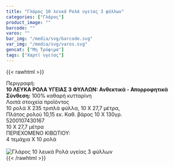 ```yaml
---
title: "Γλάρος 10 λευκά Ρολά υγείας 3 φύλλων"
categories: ["Γλάρος"]
product_image: ""
barcode: ""
varos: ""
bar_img: "/media/svg/barcode.svg"
var_img: "/media/svg/varos.svg"
gencat: ["Μη Τρόφιμα"]
tags: ["Χαρτί υγείας"]
---
```

{{< rawhtml >}}

<div class="sload188"><div class="product"><div id="sistatika">Περιγραφή:</div><div class="alltext"><b>10 ΛΕΥΚΑ ΡΟΛΑ ΥΓΕΙΑΣ 3 ΦΥΛΛΩΝ: Ανθεκτικά - Απορροφητικά</b><br><b>Σύνθεση:</b> 100% καθαρή κυτταρίνη</div><div id="loipa">Λοιπά στοιχεία προϊόντος</div><div class="alltext">10 ρολά Χ 235 τριπλά φύλλα, 10 Χ 27,7 μέτρα,<br>Πλάτος ρολού 10,15 εκ. Καθ. βάρος 10 Χ 130γρ.</div><div id="barcode"><div id="barimage1"></div><span id="bartext">5200107430167</span></div><div id="varos"><div id="dimimg"></div><span id="varostext">10 Χ 27,7 μέτρα</span></div><div id="kivotio">ΠΕΡΙΕΧΟΜΕΝΟ ΚΙΒΩΤΙΟΥ:<br>4 τεμάχια Χ 10 ρολά</div><br><div class="pimg"><img alt="Γλάρος 10 λευκά Ρολά υγείας 3 φύλλων" title="Γλάρος 10 λευκά Ρολά υγείας 3 φύλλων" src="/media/images/glaros-10-leuka-rola-ygeias-3-fyllwn.jpg"></div></div></div>
{{< /rawhtml >}}


